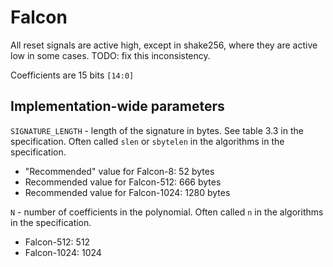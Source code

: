 # Falcon

All reset signals are active high, except in shake256, where they are active low in some cases. TODO: fix this inconsistency.

Coefficients are 15 bits `[14:0]`

## Implementation-wide parameters

`SIGNATURE_LENGTH` - length of the signature in bytes. See table 3.3 in the specification. Often called `slen` or `sbytelen` in the algorithms in the specification.

- "Recommended" value for Falcon-8: 52 bytes
- Recommended value for Falcon-512: 666 bytes
- Recommended value for Falcon-1024: 1280 bytes

`N` - number of coefficients in the polynomial. Often called `n` in the algorithms in the specification.

- Falcon-512: 512
- Falcon-1024: 1024

